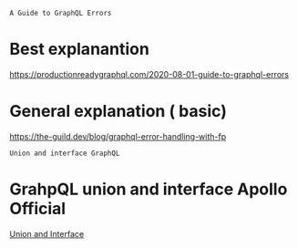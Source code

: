 ```A Guide to GraphQL Errors```

# Best explanantion
https://productionreadygraphql.com/2020-08-01-guide-to-graphql-errors

# General explanation ( basic)
https://the-guild.dev/blog/graphql-error-handling-with-fp


``` Union and interface GraphQL ```

# GrahpQL union and interface Apollo Official
[Union and Interface](https://www.apollographql.com/docs/apollo-server/schema/unions-interfaces)